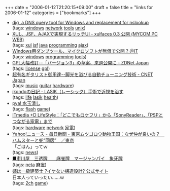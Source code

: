 +++
date = "2006-01-12T21:20:15+09:00"
draft = false
title = "links for 2006-01-12"
categories = ["bookmarks"]
+++

<ul>
	<li>
		<div><a href="http://pigtail.net/LRP/dig/">dig, a DNS query tool for Windows and replacement for nslookup</a></div>
		<div>(tags: <a href="http://del.icio.us/nobu666/windows">windows</a> <a href="http://del.icio.us/nobu666/network">network</a> <a href="http://del.icio.us/nobu666/tools">tools</a> <a href="http://del.icio.us/nobu666/unix">unix</a>)</div>
	</li>
	<li>
		<div><a href="http://pcweb.mycom.co.jp/news/2006/01/11/026.html">XUL、JSF、AJAXで実現するリッチUI - xulfaces 0.3 公開 (MYCOM PC WEB)</a></div>
		<div>(tags: <a href="http://del.icio.us/nobu666/xul">xul</a> <a href="http://del.icio.us/nobu666/jsf">jsf</a> <a href="http://del.icio.us/nobu666/java">java</a> <a href="http://del.icio.us/nobu666/programming">programming</a> <a href="http://del.icio.us/nobu666/ajax">ajax</a>)</div>
	</li>
	<li>
		<div><a href="http://www.atmarkit.co.jp/news/200601/12/windows.html">Windows用ダンプツール、マイクロソフトが無償で公開 ? ＠IT</a></div>
		<div>(tags: <a href="http://del.icio.us/nobu666/windows">windows</a> <a href="http://del.icio.us/nobu666/programming">programming</a> <a href="http://del.icio.us/nobu666/tools">tools</a>)</div>
	</li>
	<li>
		<div><a href="http://japan.zdnet.com/news/software/story/0,2000052520,20094316,00.htm">GPL大幅改訂--「バージョン3」の草案、来週公開に - ZDNet Japan</a></div>
		<div>(tags: <a href="http://del.icio.us/nobu666/license">license</a> <a href="http://del.icio.us/nobu666/gpl">gpl</a>)</div>
	</li>
	<li>
		<div><a href="http://japan.cnet.com/news/tech/story/0,2000047674,20094315,00.htm?ref=rss">超有名ギタリスト御用達--脚光を浴びる自動チューニング技術 - CNET Japan</a></div>
		<div>(tags: <a href="http://del.icio.us/nobu666/music">music</a> <a href="http://del.icio.us/nobu666/guitar">guitar</a> <a href="http://del.icio.us/nobu666/hardware">hardware</a>)</div>
	</li>
	<li>
		<div><a href="http://d.hatena.ne.jp/jkondo/20060111/1137023836">jkondoの日記 - LASIK（レーシック）手術で近視を治す</a></div>
		<div>(tags: <a href="http://del.icio.us/nobu666/life">life</a> <a href="http://del.icio.us/nobu666/lasik">lasik</a> <a href="http://del.icio.us/nobu666/health">health</a>)</div>
	</li>
	<li>
		<div><a href="http://pya.cc/pyaimg/pimg.php?imgid=22468">pya! 水玉潰し</a></div>
		<div>(tags: <a href="http://del.icio.us/nobu666/flash">flash</a> <a href="http://del.icio.us/nobu666/game">game</a>)</div>
	</li>
	<li>
		<div><a href="http://plusd.itmedia.co.jp/lifestyle/articles/0601/07/news003.html">ITmedia +D LifeStyle：「どこでもロケフリ」から「SonyReader」、「PSPとつながる家電」まで</a></div>
		<div>(tags: <a href="http://del.icio.us/nobu666/hardware">hardware</a> <a href="http://del.icio.us/nobu666/network">network</a> <a href="http://del.icio.us/nobu666/家電">家電</a>)</div>
	</li>
	<li>
		<div><a href="http://headlines.yahoo.co.jp/hl?a=20060110-00000058-mailo-l13">Yahoo!ニュース - 毎日新聞 - 東京ムツゴロウ動物王国：なぜ仲が良いの？　ハムスターと蛇“同居”　／東京</a></div>
		<div>「ごはん」ってｗ</div>
		<div>(tags: <a href="http://del.icio.us/nobu666/news">news</a>)</div>
	</li>
	<li>
		<div><a href="http://www.1kawaya.com/mjtop/mj/tomei/wasizu.html">■市川屋　三透牌　　麻雀牌　マージャンパイ　象牙牌</a></div>
		<div>(tags: <a href="http://del.icio.us/nobu666/neta">neta</a> <a href="http://del.icio.us/nobu666/麻雀">麻雀</a>)</div>
	</li>
	<li>
		<div><a href="http://aneken.com/index2.html">姉は一級建築士 ?イケない構造設計? 公式サイト</a></div>
		<div>日本人っていったい……ｗ</div>
		<div>(tags: <a href="http://del.icio.us/nobu666/2ch">2ch</a> <a href="http://del.icio.us/nobu666/game">game</a>)</div>
	</li>
</ul>
